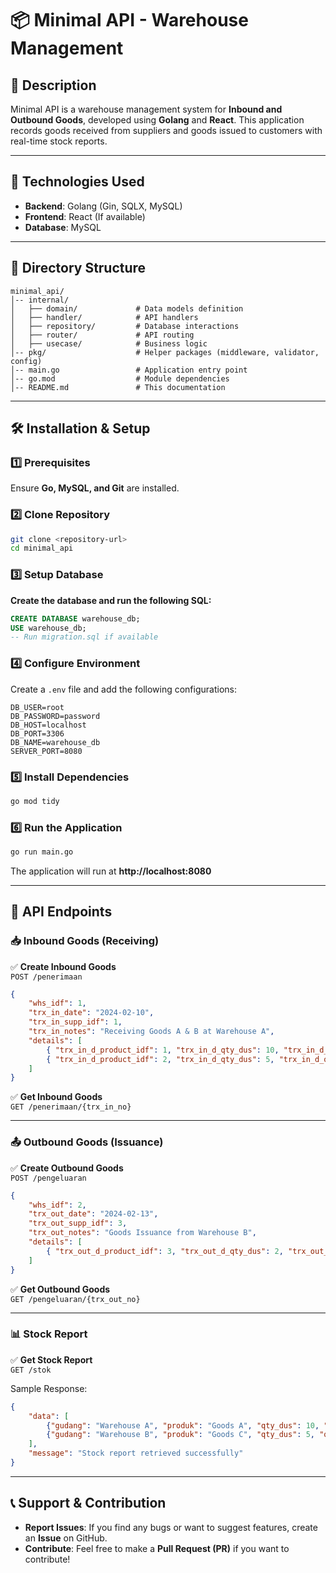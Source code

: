 # 📦 Minimal API - Warehouse Management

## 📖 Description
Minimal API is a warehouse management system for **Inbound and Outbound Goods**, developed using **Golang** and **React**. This application records goods received from suppliers and goods issued to customers with real-time stock reports.

---

## 🚀 Technologies Used
- **Backend**: Golang (Gin, SQLX, MySQL)
- **Frontend**: React (If available)
- **Database**: MySQL

---

## 📂 Directory Structure
```
minimal_api/
│-- internal/
│   ├── domain/             # Data models definition
│   ├── handler/            # API handlers
│   ├── repository/         # Database interactions
│   ├── router/             # API routing
│   ├── usecase/            # Business logic
│-- pkg/                    # Helper packages (middleware, validator, config)
│-- main.go                 # Application entry point
│-- go.mod                  # Module dependencies
│-- README.md               # This documentation
```

---

## 🛠️ Installation & Setup

### **1️⃣ Prerequisites**
Ensure **Go, MySQL, and Git** are installed.

### **2️⃣ Clone Repository**
```sh
git clone <repository-url>
cd minimal_api
```

### **3️⃣ Setup Database**
**Create the database and run the following SQL:**
```sql
CREATE DATABASE warehouse_db;
USE warehouse_db;
-- Run migration.sql if available
```

### **4️⃣ Configure Environment**
Create a `.env` file and add the following configurations:
```
DB_USER=root
DB_PASSWORD=password
DB_HOST=localhost
DB_PORT=3306
DB_NAME=warehouse_db
SERVER_PORT=8080
```

### **5️⃣ Install Dependencies**
```sh
go mod tidy
```

### **6️⃣ Run the Application**
```sh
go run main.go
```

The application will run at **http://localhost:8080**

---

## 📡 API Endpoints

### 📥 **Inbound Goods (Receiving)**
✅ **Create Inbound Goods**  
`POST /penerimaan`
```json
{
    "whs_idf": 1,
    "trx_in_date": "2024-02-10",
    "trx_in_supp_idf": 1,
    "trx_in_notes": "Receiving Goods A & B at Warehouse A",
    "details": [
        { "trx_in_d_product_idf": 1, "trx_in_d_qty_dus": 10, "trx_in_d_qty_pcs": 20 },
        { "trx_in_d_product_idf": 2, "trx_in_d_qty_dus": 5, "trx_in_d_qty_pcs": 10 }
    ]
}
```

✅ **Get Inbound Goods**  
`GET /penerimaan/{trx_in_no}`

---

### 📤 **Outbound Goods (Issuance)**
✅ **Create Outbound Goods**  
`POST /pengeluaran`
```json
{
    "whs_idf": 2,
    "trx_out_date": "2024-02-13",
    "trx_out_supp_idf": 3,
    "trx_out_notes": "Goods Issuance from Warehouse B",
    "details": [
        { "trx_out_d_product_idf": 3, "trx_out_d_qty_dus": 2, "trx_out_d_qty_pcs": 4 }
    ]
}
```

✅ **Get Outbound Goods**  
`GET /pengeluaran/{trx_out_no}`

---

### 📊 **Stock Report**
✅ **Get Stock Report**  
`GET /stok`

Sample Response:
```json
{
    "data": [
        {"gudang": "Warehouse A", "produk": "Goods A", "qty_dus": 10, "qty_pcs": 20},
        {"gudang": "Warehouse B", "produk": "Goods C", "qty_dus": 5, "qty_pcs": 10}
    ],
    "message": "Stock report retrieved successfully"
}
```

---

## 📞 Support & Contribution
- **Report Issues**: If you find any bugs or want to suggest features, create an **Issue** on GitHub.
- **Contribute**: Feel free to make a **Pull Request (PR)** if you want to contribute!

